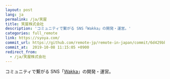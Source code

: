 ```yaml
---
layout: post
lang: ja
permalink: /ja/笑屋
title: 笑屋株式会社
description: 'コミュニティで繋がる SNS「Wakka」の開発・運営。'
categories: full_remote
link: https://syoya.com/
commit_url: https://github.com/remote-jp/remote-in-japan/commit/6d429bba279cbf14d5345ad9a1d7a1016e3a4636
commit_at:  2019-10-08 11:15:05 +0900
redirect_from:
  - /ja/笑屋株式会社
---
```


<p>コミュニティで繋がる SNS「<a href="https://wakka.io">Wakka</a>」の開発・運営。</p>

